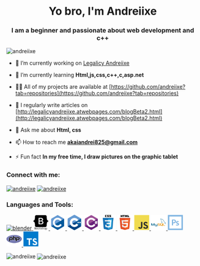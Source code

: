 <h1 align="center">Yo bro, I'm Andreiixe</h1>
<h3 align="center">I am a beginner and passionate about web development and c++</h3>

<p align="left"> <img src="https://komarev.com/ghpvc/?username=andreiixe&label=Profile%20views&color=0e75b6&style=flat" alt="andreiixe" /> </p>

- 🔭 I’m currently working on [Legalicy Andreiixe](https://github.com/andreiixe/LegalicyAndreiixe)

- 🌱 I’m currently learning **Html,js,css,c++,c,asp.net**

- 👨‍💻 All of my projects are available at [https://github.com/andreiixe?tab=repositories](https://github.com/andreiixe?tab=repositories)

- 📝 I regularly write articles on [http://legalicyandreiixe.atwebpages.com/blogBeta2.html](http://legalicyandreiixe.atwebpages.com/blogBeta2.html)

- 💬 Ask me about **Html, css**

- 📫 How to reach me **akaiandrei825@gmail.com**

- ⚡ Fun fact **In my free time, I draw pictures on the graphic tablet**

<h3 align="left">Connect with me:</h3>
<p align="left">
<a href="https://fb.com/andreiixe" target="blank"><img align="center" src="https://raw.githubusercontent.com/rahuldkjain/github-profile-readme-generator/master/src/images/icons/Social/facebook.svg" alt="andreiixe" height="30" width="40" /></a>
<a href="https://instagram.com/andreiixe" target="blank"><img align="center" src="https://raw.githubusercontent.com/rahuldkjain/github-profile-readme-generator/master/src/images/icons/Social/instagram.svg" alt="andreiixe" height="30" width="40" /></a>
</p>

<h3 align="left">Languages and Tools:</h3>
<p align="left"> <a href="https://www.blender.org/" target="_blank" rel="noreferrer"> <img src="https://download.blender.org/branding/community/blender_community_badge_white.svg" alt="blender" width="40" height="40"/> </a> <a href="https://getbootstrap.com" target="_blank" rel="noreferrer"> <img src="https://raw.githubusercontent.com/devicons/devicon/master/icons/bootstrap/bootstrap-plain-wordmark.svg" alt="bootstrap" width="40" height="40"/> </a> <a href="https://www.cprogramming.com/" target="_blank" rel="noreferrer"> <img src="https://raw.githubusercontent.com/devicons/devicon/master/icons/c/c-original.svg" alt="c" width="40" height="40"/> </a> <a href="https://www.w3schools.com/cpp/" target="_blank" rel="noreferrer"> <img src="https://raw.githubusercontent.com/devicons/devicon/master/icons/cplusplus/cplusplus-original.svg" alt="cplusplus" width="40" height="40"/> </a> <a href="https://www.w3schools.com/cs/" target="_blank" rel="noreferrer"> <img src="https://raw.githubusercontent.com/devicons/devicon/master/icons/csharp/csharp-original.svg" alt="csharp" width="40" height="40"/> </a> <a href="https://www.w3schools.com/css/" target="_blank" rel="noreferrer"> <img src="https://raw.githubusercontent.com/devicons/devicon/master/icons/css3/css3-original-wordmark.svg" alt="css3" width="40" height="40"/> </a> <a href="https://www.w3.org/html/" target="_blank" rel="noreferrer"> <img src="https://raw.githubusercontent.com/devicons/devicon/master/icons/html5/html5-original-wordmark.svg" alt="html5" width="40" height="40"/> </a> <a href="https://developer.mozilla.org/en-US/docs/Web/JavaScript" target="_blank" rel="noreferrer"> <img src="https://raw.githubusercontent.com/devicons/devicon/master/icons/javascript/javascript-original.svg" alt="javascript" width="40" height="40"/> </a> <a href="https://www.mysql.com/" target="_blank" rel="noreferrer"> <img src="https://raw.githubusercontent.com/devicons/devicon/master/icons/mysql/mysql-original-wordmark.svg" alt="mysql" width="40" height="40"/> </a> <a href="https://www.photoshop.com/en" target="_blank" rel="noreferrer"> <img src="https://raw.githubusercontent.com/devicons/devicon/master/icons/photoshop/photoshop-line.svg" alt="photoshop" width="40" height="40"/> </a> <a href="https://www.php.net" target="_blank" rel="noreferrer"> <img src="https://raw.githubusercontent.com/devicons/devicon/master/icons/php/php-original.svg" alt="php" width="40" height="40"/> </a> <a href="https://www.typescriptlang.org/" target="_blank" rel="noreferrer"> <img src="https://raw.githubusercontent.com/devicons/devicon/master/icons/typescript/typescript-original.svg" alt="typescript" width="40" height="40"/> </a> </p>

<p><img align="left" src="https://github-readme-stats.vercel.app/api/top-langs?username=andreiixe&show_icons=true&locale=en&layout=compact" alt="andreiixe" /></p>

<p>&nbsp;<img align="center" src="https://github-readme-stats.vercel.app/api?username=andreiixe&show_icons=true&locale=en" alt="andreiixe" /></p>